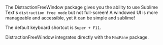 The DistractionFreeWindow package gives you the ability to use Sublime Text's
`distraction free mode` but not full-screen! A windowed UI is more manageable
and accessible, yet it can be simple and sublime!

The default keyboard shortcut is `Super + F11`.

DistractionFreeWindow integrates directly with the `MaxPane` package.
